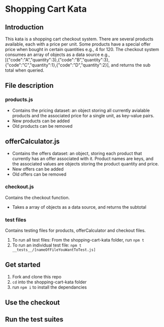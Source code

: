 # Shopping Cart Kata

## Introduction

This kata is a shopping cart checkout system. There are several products available, each with a price per unit. Some products have a special offer price when bought in certain quantities e.g., 4 for 120. The checkout system consumes an array of objects as a data source e.g.,[{"code":"A","quantity":3},{"code":"B","quantity":3},{"code":"C","quantity":1},{"code":"D","quantity":2}], and returns the sub total when queried.

## File description

### products.js

- Contains the pricing dataset: an object storing all currently avialable products and the associated price for a single unit, as key-value pairs.
- New products can be added
- Old products can be removed

## offerCalculator.js

- Contains the offers dataset: an object, storing each product that currently has an offer associated with it. Product names are keys, and the associated values are objects storing the product quantity and price.
- New offers can be added
- Old offers can be removed

### checkout.js

Contains the checkout function.

- Takes a array of objects as a data source, and returns the subtotal

### test files

Contains testing files for products, offerCalculator and checkout files.

1. To run all test files: From the shopping-cart-kata folder, run `npm t`
2. To run an individual test file: `npm t __tests__/[nameOfFileYouWantToTest.js]`

## Get started

1. Fork and clone this repo
2. `cd` into the shopping-cart-kata folder
3. run `npm i` to install the dependancies

## Use the checkout

## Run the test suites
